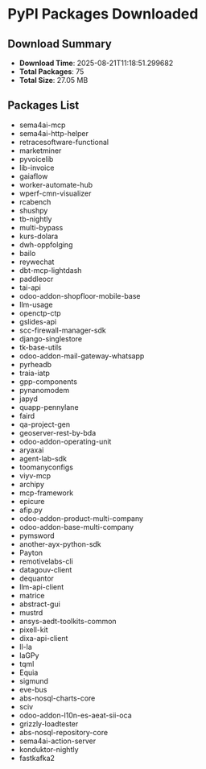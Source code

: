 # PyPI Packages Downloaded

## Download Summary
- **Download Time**: 2025-08-21T11:18:51.299682
- **Total Packages**: 75
- **Total Size**: 27.05 MB

## Packages List
- sema4ai-mcp
- sema4ai-http-helper
- retracesoftware-functional
- marketminer
- pyvoicelib
- lib-invoice
- gaiaflow
- worker-automate-hub
- wperf-cmn-visualizer
- rcabench
- shushpy
- tb-nightly
- multi-bypass
- kurs-dolara
- dwh-oppfolging
- bailo
- reywechat
- dbt-mcp-lightdash
- paddleocr
- tai-api
- odoo-addon-shopfloor-mobile-base
- llm-usage
- openctp-ctp
- gslides-api
- scc-firewall-manager-sdk
- django-singlestore
- tk-base-utils
- odoo-addon-mail-gateway-whatsapp
- pyrheadb
- traia-iatp
- gpp-components
- pynanomodem
- japyd
- quapp-pennylane
- faird
- qa-project-gen
- geoserver-rest-by-bda
- odoo-addon-operating-unit
- aryaxai
- agent-lab-sdk
- toomanyconfigs
- viyv-mcp
- archipy
- mcp-framework
- epicure
- afip.py
- odoo-addon-product-multi-company
- odoo-addon-base-multi-company
- pymsword
- another-ayx-python-sdk
- Payton
- remotivelabs-cli
- datagouv-client
- dequantor
- llm-api-client
- matrice
- abstract-gui
- mustrd
- ansys-aedt-toolkits-common
- pixell-kit
- dixa-api-client
- ll-la
- laGPy
- tqml
- Equia
- sigmund
- eve-bus
- abs-nosql-charts-core
- sciv
- odoo-addon-l10n-es-aeat-sii-oca
- grizzly-loadtester
- abs-nosql-repository-core
- sema4ai-action-server
- konduktor-nightly
- fastkafka2
